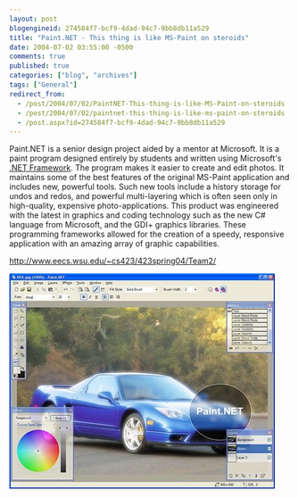 ```yaml
---
layout: post
blogengineid: 274584f7-bcf9-4dad-94c7-9bb8db11a529
title: "Paint.NET - This thing is like MS-Paint on steroids"
date: 2004-07-02 03:55:00 -0500
comments: true
published: true
categories: ["blog", "archives"]
tags: ["General"]
redirect_from: 
  - /post/2004/07/02/PaintNET-This-thing-is-like-MS-Paint-on-steroids
  - /post/2004/07/02/paintnet-this-thing-is-like-ms-paint-on-steroids
  - /post.aspx?id=274584f7-bcf9-4dad-94c7-9bb8db11a529
---
```

<!-- more -->


Paint.NET is a senior design project aided by a mentor at Microsoft.  It is a paint program designed entirely by students and written using Microsoft&#39;s <a href="http://www.microsoft.com/net/" target="_blank" title="Microsoft .NET Framework">.NET Framework</a>.  The program makes it easier to create and edit photos. It maintains some of the best features of the original MS-Paint application and includes new, powerful tools. Such new tools include a history storage for undos and redos, and powerful multi-layering which is often seen only in high-quality, expensive photo-applications. This product was engineered with the latest in graphics and coding technology such as the new C# language from Microsoft, and the GDI+ graphics libraries. These programming frameworks allowed for the creation of a speedy, responsive application with an amazing array of graphic capabilities. 



<a href="http://www.eecs.wsu.edu/~cs423/423spring04/Team2/">http://www.eecs.wsu.edu/~cs423/423spring04/Team2/</a>



 

<img src="/files/PaintDotNET10_nsx.jpg" alt="" />
